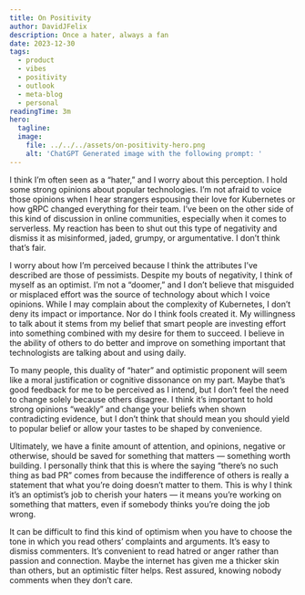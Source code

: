 ```yaml
---
title: On Positivity
author: DavidJFelix
description: Once a hater, always a fan
date: 2023-12-30
tags:
  - product
  - vibes
  - positivity
  - outlook
  - meta-blog
  - personal
readingTime: 3m
hero:
  tagline:
  image:
    file: ../../../assets/on-positivity-hero.png
    alt: 'ChatGPT Generated image with the following prompt: '
---
```


I think I’m often seen as a “hater,” and I worry about this perception. I hold some strong opinions about popular technologies. I’m not afraid to voice those opinions when I hear strangers espousing their love for Kubernetes or how gRPC changed everything for their team. I’ve been on the other side of this kind of discussion in online communities, especially when it comes to serverless. My reaction has been to shut out this type of negativity and dismiss it as misinformed, jaded, grumpy, or argumentative. I don’t think that’s fair.

I worry about how I’m perceived because I think the attributes I’ve described are those of pessimists. Despite my bouts of negativity, I think of myself as an optimist. I’m not a “doomer,” and I don’t believe that misguided or misplaced effort was the source of technology about which I voice opinions. While I may complain about the complexity of Kubernetes, I don’t deny its impact or importance. Nor do I think fools created it. My willingness to talk about it stems from my belief that smart people are investing effort into something combined with my desire for them to succeed. I believe in the ability of others to do better and improve on something important that technologists are talking about and using daily.

To many people, this duality of “hater” and optimistic proponent will seem like a moral justification or cognitive dissonance on my part. Maybe that’s good feedback for me to be perceived as I intend, but I don’t feel the need to change solely because others disagree. I think it’s important to hold strong opinions “weakly” and change your beliefs when shown contradicting evidence, but I don’t think that should mean you should yield to popular belief or allow your tastes to be shaped by convenience.

Ultimately, we have a finite amount of attention, and opinions, negative or otherwise, should be saved for something that matters — something worth building. I personally think that this is where the saying “there’s no such thing as bad PR” comes from because the indifference of others is really a statement that what you’re doing doesn’t matter to them. This is why I think it’s an optimist’s job to cherish your haters — it means you’re working on something that matters, even if somebody thinks you’re doing the job wrong.

It can be difficult to find this kind of optimism when you have to choose the tone in which you read others’ complaints and arguments. It’s easy to dismiss commenters. It’s convenient to read hatred or anger rather than passion and connection. Maybe the internet has given me a thicker skin than others, but an optimistic filter helps. Rest assured, knowing nobody comments when they don’t care.
